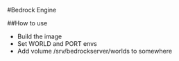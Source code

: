#Bedrock Engine

##How to use
- Build the image
- Set WORLD and PORT envs
- Add volume /srv/bedrockserver/worlds to somewhere

